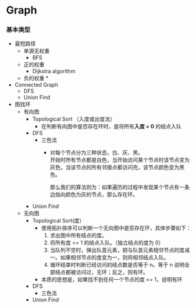 # Graph

### 基本类型

* 最短路径
  * 单源无权重
    * BFS
  * 正的权重
    * Dijkstra algorithm
  * 负的权重
    *
* Connected Graph
  * DFS
  * Union Find
* 图找环
  * 有向图
    * Topological Sort （入度或出度法）
      * 在判断有向图中是否存在环时，是将所有**入度 = 0** 的结点入队
    * DFS
      * 三色法
        *   对每个节点分为三种状态，白、灰、黑。\
            开始时所有节点都是白色，当开始访问某个节点时该节点变为灰色，当该节点的所有邻接点都访问完，该节点颜色变为黑色。

            那么我们的算法则为：如果遍历的过程中发现某个节点有一条边指向颜色为灰的节点，那么存在环。
    * Union Find
  * 无向图
    * Topological Sort(度）
      * 使用拓扑排序可以判断一个无向图中是否存在环，具体步骤如下：
        1. 求出图中所有结点的度。
        2. 将所有度 <= 1 的结点入队。（独立结点的度为 0）
        3. 当队列不空时，弹出队首元素，把与队首元素相邻节点的度减一。如果相邻节点的度变为一，则将相邻结点入队。
        4. 循环结束时判断已经访问的结点数是否等于 n。等于 n 说明全部结点都被访问过，无环；反之，则有环。
      * 本质的思想是，如果找不到任何一个节点的度 <= 1，说明有环
    * DFS
      * 三色法
    * Union Find


